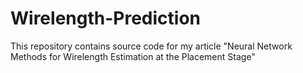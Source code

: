 # Wirelength-Prediction
This repository contains source code for my article "Neural Network Methods for Wirelength Estimation at the Placement Stage"
